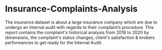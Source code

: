 # Insurance-Complaints-Analysis
The insurance dataset is about a large insurance company which are due to undergo an internal audit with regards to their complaint’s procedure.
This report contains the complaint's historical analysis from 2018 to 2020 by dimensions, the complaint's status changes, client's satisfaction & brokers performances to get ready for the Internal Audit.
